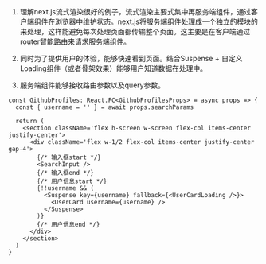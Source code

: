 1. 理解next.js流式渲染很好的例子，流式渲染主要式集中再服务端组件，通过客户端组件在浏览器中维护状态。next.js将服务端组件处理成一个独立的模块的来处理，这样能避免每次处理页面都传输整个页面。这主要是在客户端通过router智能路由来请求服务端组件。

2. 同时为了提供用户的体验，能够快速看到页面。结合Suspense + 自定义Loading组件（或者骨架效果）能够用户知道数据在处理中。

3. 服务端组件能够接收路由参数以及query参数。

```tsx
const GithubProfiles: React.FC<GithubProfilesProps> = async props => {
  const { username = '' } = await props.searchParams

  return (
    <section className='flex h-screen w-screen flex-col items-center justify-center'>
      <div className='flex w-1/2 flex-col items-center justify-center gap-4'>
        {/* 输入框start */}
        <SearchInput />
        {/* 输入框end */}
        {/* 用户信息start */}
        {!!username && (
          <Suspense key={username} fallback={<UserCardLoading />}>
            <UserCard username={username} />
          </Suspense>
        )}
        {/* 用户信息end */}
      </div>
    </section>
  )
}
```
